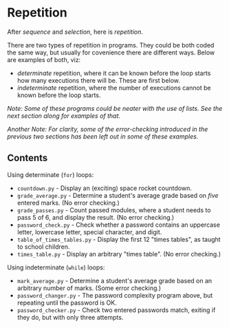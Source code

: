 # Repetition

After _sequence_ and _selection_, here is _repetition_.

There are two types of repetition in programs. They could be both coded the same way, but usually
for covenience there are different ways. Below are examples of both, viz:

- _determinate_ repetition, where it can be known before the loop starts how many executions there will be. These are
first below.
- _indeterminate_ repetition, where the number of executions cannot be known before the loop starts.

_Note: Some of these programs could be neater with the use of lists. See the next section along for examples
of that._

_Another Note: For clarity, some of the error-checking introduced in the previous two sections has been left out in
some of these examples._

## Contents

Using determinate (`for`) loops:

- `countdown.py` - Display an (exciting) space rocket countdown.
- `grade_average.py` - Determine a student's average grade based on _five_ entered marks. (No error checking.)
- `grade_passes.py` - Count passed modules, where a student needs to pass 5 of 6, and display the result. (No error checking.)
- `password_check.py` - Check whether a password contains an uppercase letter, lowercase letter, special character, and digit.
- `table_of_times_tables.py` - Display the first 12 "times tables", as taught to school children.
- `times_table.py` - Display an arbitrary "times table". (No error checking.)

Using indeterminate (`while`) loops:

- `mark_average.py` - Determine a student's average grade based on an arbitrary number of marks. (Some error checking.)
- `password_changer.py` - The password complexity program above, but repeating until the password is OK.
- `password_checker.py` - Check two entered passwords match, exiting if they do, but with only three attempts.
